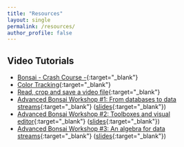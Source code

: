 ```yaml
---
title: "Resources"
layout: single
permalink: /resources/
author_profile: false
---
```


## Video Tutorials

 * [Bonsai - Crash Course -](https://www.youtube.com/watch?v=srcqJXd6Vz4){:target="_blank"}
 * [Color Tracking](https://www.youtube.com/watch?v=_uJVtsGtI1M){:target="_blank"}
 * [Read, crop and save a video file](https://www.youtube.com/watch?v=736G93Qaak0){:target="_blank"}
 * [Advanced Bonsai Workshop #1: From databases to data streams](https://www.youtube.com/watch?v=I8qwJXVghQ0){:target="_blank"} ([slides](https://speakerdeck.com/glopesdev/advanced-bonsai-workshop-number-1-from-databases-to-data-streams){:target="_blank"})
 * [Advanced Bonsai Workshop #2: Toolboxes and visual editor](https://www.youtube.com/watch?v=orQRlms2yhA){:target="_blank"} ([slides](https://speakerdeck.com/glopesdev/advanced-bonsai-workshop-number-2-toolboxes-and-visual-editor){:target="_blank"})
 * [Advanced Bonsai Workshop #3: An algebra for data streams](https://www.youtube.com/watch?v=jdHrBDHmDXE){:target="_blank"} ([slides](https://speakerdeck.com/glopesdev/advanced-bonsai-workshop-number-3-an-algebra-for-data-streams){:target="_blank"})